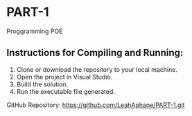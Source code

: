 # PART-1
Proggramming POE
## Instructions for Compiling and Running:

1. Clone or download the repository to your local machine.
2. Open the project in Visual Studio.
3. Build the solution.
4. Run the executable file generated.


GitHub Repository: https://github.com/LeahAphane/PART-1.git
